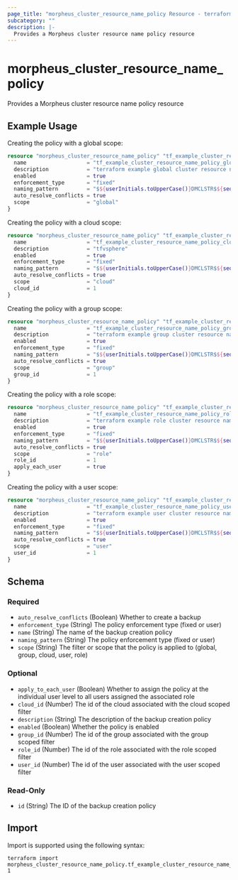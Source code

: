 ```yaml
---
page_title: "morpheus_cluster_resource_name_policy Resource - terraform-provider-morpheus"
subcategory: ""
description: |-
  Provides a Morpheus cluster resource name policy resource
---
```


# morpheus_cluster_resource_name_policy

Provides a Morpheus cluster resource name policy resource

## Example Usage

Creating the policy with a global scope:

```terraform
resource "morpheus_cluster_resource_name_policy" "tf_example_cluster_resource_name_policy_global" {
  name                   = "tf_example_cluster_resource_name_policy_global"
  description            = "terraform example global cluster resource name policy"
  enabled                = true
  enforcement_type       = "fixed"
  naming_pattern         = "$${userInitials.toUpperCase()}DMCLSTR$${sequence+1000}"
  auto_resolve_conflicts = true
  scope                  = "global"
}
```

Creating the policy with a cloud scope:

```terraform
resource "morpheus_cluster_resource_name_policy" "tf_example_cluster_resource_name_policy_cloud" {
  name                   = "tf_example_cluster_resource_name_policy_cloud"
  description            = "tfvsphere"
  enabled                = true
  enforcement_type       = "fixed"
  naming_pattern         = "$${userInitials.toUpperCase()}DMCLSTR$${sequence+1000}"
  auto_resolve_conflicts = true
  scope                  = "cloud"
  cloud_id               = 1
}
```

Creating the policy with a group scope:

```terraform
resource "morpheus_cluster_resource_name_policy" "tf_example_cluster_resource_name_policy_group" {
  name                   = "tf_example_cluster_resource_name_policy_group"
  description            = "terraform example group cluster resource name policy"
  enabled                = true
  enforcement_type       = "fixed"
  naming_pattern         = "$${userInitials.toUpperCase()}DMCLSTR$${sequence+1000}"
  auto_resolve_conflicts = true
  scope                  = "group"
  group_id               = 1
}
```

Creating the policy with a role scope:

```terraform
resource "morpheus_cluster_resource_name_policy" "tf_example_cluster_resource_name_policy_role" {
  name                   = "tf_example_cluster_resource_name_policy_role"
  description            = "terraform example role cluster resource name policy"
  enabled                = true
  enforcement_type       = "fixed"
  naming_pattern         = "$${userInitials.toUpperCase()}DMCLSTR$${sequence+1000}"
  auto_resolve_conflicts = true
  scope                  = "role"
  role_id                = 1
  apply_each_user        = true
}
```

Creating the policy with a user scope:

```terraform
resource "morpheus_cluster_resource_name_policy" "tf_example_cluster_resource_name_policy_user" {
  name                   = "tf_example_cluster_resource_name_policy_user"
  description            = "terraform example user cluster resource name policy"
  enabled                = true
  enforcement_type       = "fixed"
  naming_pattern         = "$${userInitials.toUpperCase()}DMCLSTR$${sequence+1000}"
  auto_resolve_conflicts = true
  scope                  = "user"
  user_id                = 1
}
```

<!-- schema generated by tfplugindocs -->
## Schema

### Required

- `auto_resolve_conflicts` (Boolean) Whether to create a backup
- `enforcement_type` (String) The policy enforcement type (fixed or user)
- `name` (String) The name of the backup creation policy
- `naming_pattern` (String) The policy enforcement type (fixed or user)
- `scope` (String) The filter or scope that the policy is applied to (global, group, cloud, user, role)

### Optional

- `apply_to_each_user` (Boolean) Whether to assign the policy at the individual user level to all users assigned the associated role
- `cloud_id` (Number) The id of the cloud associated with the cloud scoped filter
- `description` (String) The description of the backup creation policy
- `enabled` (Boolean) Whether the policy is enabled
- `group_id` (Number) The id of the group associated with the group scoped filter
- `role_id` (Number) The id of the role associated with the role scoped filter
- `user_id` (Number) The id of the user associated with the user scoped filter

### Read-Only

- `id` (String) The ID of the backup creation policy

## Import

Import is supported using the following syntax:

```shell
terraform import morpheus_cluster_resource_name_policy.tf_example_cluster_resource_name_policy 1
```
